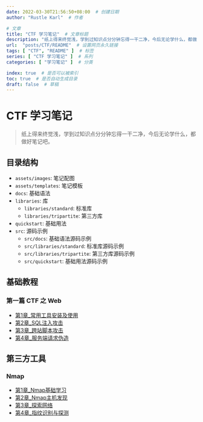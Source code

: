 ```yaml
---
date: 2022-03-30T21:56:50+08:00  # 创建日期
author: "Rustle Karl"  # 作者

# 文章
title: "CTF 学习笔记"  # 文章标题
description: "纸上得来终觉浅，学到过知识点分分钟忘得一干二净，今后无论学什么，都做好笔记吧。"
url:  "posts/CTF/README"  # 设置网页永久链接
tags: [ "CTF", "README" ]  # 标签
series: [ "CTF 学习笔记" ]  # 系列
categories: [ "学习笔记" ]  # 分类

index: true  # 是否可以被索引
toc: true  # 是否自动生成目录
draft: false  # 草稿
---
```


# CTF 学习笔记

> 纸上得来终觉浅，学到过知识点分分钟忘得一干二净，今后无论学什么，都做好笔记吧。

## 目录结构

- `assets/images`: 笔记配图
- `assets/templates`: 笔记模板
- `docs`: 基础语法
- `libraries`: 库
  - `libraries/standard`: 标准库
  - `libraries/tripartite`: 第三方库
- `quickstart`: 基础用法
- `src`: 源码示例
  - `src/docs`: 基础语法源码示例
  - `src/libraries/standard`: 标准库源码示例
  - `src/libraries/tripartite`: 第三方库源码示例
  - `src/quickstart`: 基础用法源码示例

## 基础教程

### 第一篇 CTF 之 Web

- [第1章_常用工具安装及使用](docs/01_第一篇_CTF之Web/第1章_常用工具安装及使用.md)
- [第2章_SQL注入攻击](docs/01_第一篇_CTF之Web/第2章_SQL注入攻击.md)
- [第3章_跨站脚本攻击](docs/01_第一篇_CTF之Web/第3章_跨站脚本攻击.md)
- [第4章_服务端请求伪造](docs/01_第一篇_CTF之Web/第4章_服务端请求伪造.md)

## 第三方工具

### Nmap

- [第1章_Nmap基础学习](libraries/tripartite/nmap/第1章_Nmap基础学习.md)
- [第2章_Nmap主机发现](libraries/tripartite/nmap/第2章_Nmap主机发现.md)
- [第3章_探索网络](libraries/tripartite/nmap/第3章_探索网络.md)
- [第4章_指纹识别与探测](libraries/tripartite/nmap/第4章_指纹识别与探测.md)


